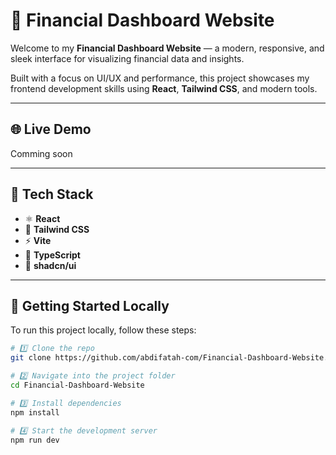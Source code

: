 # 💸 Financial Dashboard Website

Welcome to my **Financial Dashboard Website** — a modern, responsive, and sleek interface for visualizing financial data and insights.

Built with a focus on UI/UX and performance, this project showcases my frontend development skills using **React**, **Tailwind CSS**, and modern tools.

---

## 🌐 Live Demo

Comming soon

---

## 🧰 Tech Stack

- ⚛️ **React**
- 🎨 **Tailwind CSS**
- ⚡ **Vite**
- 🧠 **TypeScript**
- 🧩 **shadcn/ui**

---

## 📂 Getting Started Locally

To run this project locally, follow these steps:

```bash
# 1️⃣ Clone the repo
git clone https://github.com/abdifatah-com/Financial-Dashboard-Website.git

# 2️⃣ Navigate into the project folder
cd Financial-Dashboard-Website

# 3️⃣ Install dependencies
npm install

# 4️⃣ Start the development server
npm run dev

